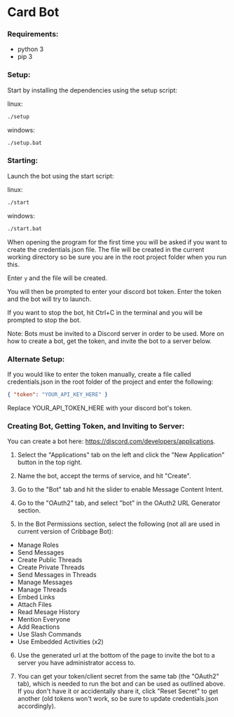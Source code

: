 # Card Bot

### Requirements:
* python 3
* pip 3

### Setup:

Start by installing the dependencies using the setup script:

linux:
```bash
./setup
```

windows:
```cmd
./setup.bat
```

### Starting:
Launch the bot using the start script:

linux:
```bash
./start
```

windows:
```cmd
./start.bat
```

When opening the program for the first time you will be asked if you want to create the credentials.json file.
The file will be created in the current working directory so be sure you are in the root project folder when you run this.

Enter `y` and the file will be created.

You will then be prompted to enter your discord bot token.
Enter the token and the bot will try to launch.

If you want to stop the bot, hit Ctrl+C in the terminal and you will be prompted to stop the bot.

Note: Bots must be invited to a Discord server in order to be used. More on how to create a bot, get the token, and invite the bot to a server below.

### Alternate Setup:
If you would like to enter the token manually, create a file called credentials.json in the root folder of the project and enter the following:

```json
{ "token": "YOUR_API_KEY_HERE" }
```

Replace YOUR_API_TOKEN_HERE with your discord bot's token.

### Creating Bot, Getting Token, and Inviting to Server:
You can create a bot here: https://discord.com/developers/applications.

1) Select the "Applications" tab on the left and click the "New Application" button in the top right.

2) Name the bot, accept the terms of service, and hit "Create".

3) Go to the "Bot" tab and hit the slider to enable Message Content Intent.

4) Go to the "OAuth2" tab, and select "bot" in the OAuth2 URL Generator section.

5) In the Bot Permissions section, select the following (not all are used in current version of Cribbage Bot):

 - Manage Roles
 - Send Messages
 - Create Public Threads
 - Create Private Threads
 - Send Messages in Threads
 - Manage Messages
 - Manage Threads
 - Embed Links
 - Attach Files
 - Read Mesage History
 - Mention Everyone
 - Add Reactions
 - Use Slash Commands
 - Use Embedded Activities (x2)

6) Use the generated url at the bottom of the page to invite the bot to a server you have administrator access to.

7) You can get your token/client secret from the same tab (the "OAuth2" tab), which is needed to run the bot and can be used as outlined above.
If you don't have it or accidentally share it, click "Reset Secret" to get another (old tokens won't work, so be sure to update credentials.json accordingly).
